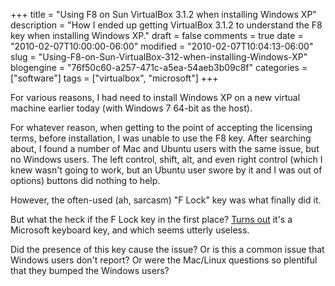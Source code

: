 +++
title = "Using F8 on Sun VirtualBox 3.1.2 when installing Windows XP"
description = "How I ended up getting VirtualBox 3.1.2 to understand the F8 key when installing Windows XP."
draft = false
comments = true
date = "2010-02-07T10:00:00-06:00"
modified = "2010-02-07T10:04:13-06:00"
slug = "Using-F8-on-Sun-VirtualBox-312-when-installing-Windows-XP"
blogengine = "76f50c60-a257-471c-a5ea-54aeb3b09c8f"
categories = ["software"]
tags = ["virtualbox", "microsoft"]
+++

<p>For various reasons, I had need to install Windows XP on a new virtual machine earlier today (with Windows 7&nbsp;64-bit&nbsp;as the host).</p>
<p>For whatever reason, when getting to the point of accepting the licensing terms, before installation, I was unable to&nbsp;use the F8 key. After searching about,&nbsp;I found&nbsp;a number of Mac and Ubuntu users with the same issue, but no Windows users. The left control, shift, alt, and even right control (which I knew wasn't going to work, but an Ubuntu user swore by it and I was out of options) buttons did nothing to help.</p>
<p>However, the often-used (ah, sarcasm) "F Lock" key was what finally did it.</p>
<p>But what the heck if the F Lock key in the first place? <a rel="external" href="http://jtsang.mvps.org/flock.html">Turns out</a> it's a Microsoft keyboard key, and which seems utterly useless.</p>
<p>Did the presence of this key cause the issue? Or is this a common issue that Windows users don't report? Or were the Mac/Linux questions so plentiful that they bumped the Windows users?</p>
